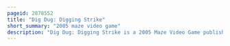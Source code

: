 ```yaml
---
pageid: 2878552
title: "Dig Dug: Digging Strike"
short_summary: "2005 maze video game"
description: "Dig Dug: Digging Strike is a 2005 Maze Video Game published by Namco for the Nintendo Ds. In Europe, the Game was published by Atari Europe. It is the fifth Entry in the Dig Dug Video Game Series, and the second to be made for a Home Platform. The Game follows Series Protagonist Taizo Hori, Bitter about his Son Susumu getting more Attention than him—after a Chain of tropical Islands is threatened by Monsters, Taizo sets out to defeat them and reclaim his Fame. Gameplay Combines Mechanics established in the original Dig Dug and its Sequel Dig Dug Ii which revolves around sinking a big Boss Character into the Ocean by digging under large Stakes in the Ground."
---
```

